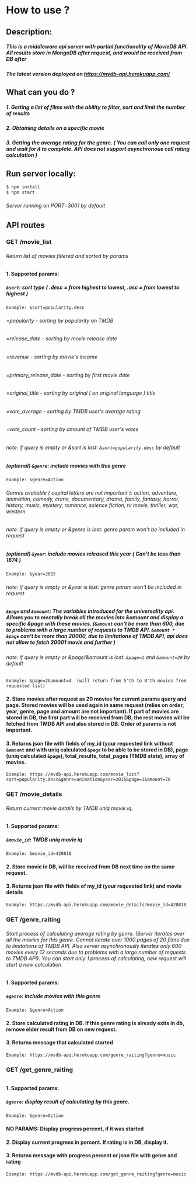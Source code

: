# How to use ?

## Description: 
##### This is a middleware api server with partial functionality of MovieDB API. All results store in MongoDB after request, and would be received from DB after  
##### The latest version deployed on https://mvdb-api.herokuapp.com/
## What can you do ?
##### 1. Getting a list of films with the ability to filter, sort and limit the number of results
##### 2. Obtaining details on a specific movie
##### 3. Getting the average rating for the genre. ( You can call only one request and wait for it to complete. API does not support asynchronous call rating calculation )

## Run server locally:
```bash
$ npm install
$ npm start
```
###### Server running on PORT=3001 by default

## API routes

### GET /movie_list 
###### Return list of movies filtered and sorted by params

#### 1. Supported params: 
##### ```&sort```: sort type ( .desc = from highest to lowest, .asc = from lowest to highest )
```
Example: &sort=popularity.desc
```
###### =popularity - sorting by popularity on TMDB
###### =release_date - sorting by movie release date
###### =revenue - sorting by movie's income
###### =primary_release_date - sorting by first movie date 
###### =original_title - sorting by original ( on original language ) title
###### =vote_average - sorting by TMDB user's average rating
###### =vote_count - sorting by amount of TMDB user's votes
###### note: if query is empty or &sort is lost:  ```&sort=popularity.desc``` by default

##### (optional) ```&genre```: include movies with this genre
```
Example: &genre=Action
```
###### Genres available ( capital letters are not important ): action, adventure, animation, comedy, crime, documentary, drama, family, fantasy, horror, history, music, mystery, romance, science fiction, tv movie, thriller, war, western
###### note: if query is empty or &genre is lost: genre param won't be included in request

##### (optional) ```&year```: include movies released this year ( Can't be less than 1874 )
```
Example: &year=2015
```
###### note: if query is empty or &year is lost: genre param won't be included in request

##### ```&page``` and ```&amount```: The variables introduced for the universality api. Allows you to mentally break all the movies into &amount and display a specific &page with these movies. (```&amount``` can't be more than 600, due to problems with a large number of requests to TMDB API. ```&amount * &page``` can't be more than 20000, due to limitations of TMDB API, api does not allow to fetch 20001 movie and further )

###### note: if query is empty or &page/&amount is lost: ```&page=1``` and ```&amount=20``` by default
```
Example: &page=2&amount=4  (will return from 5'th to 8'th movies from requested list)
```
#### 2. Store movies after request as 20 movies for current params query and page. Stored movies will be used again in same request (relies on order, year, genre, page and amount are not important). If part of movies are stored in DB, the first part will be received from DB, the rest movies will be fetched from TMDB API and also stored in DB. Order of params is not important.

#### 3. Returns json file with fields of my_id (your requested link without ```&amount``` and with uniq calculated ```&page``` to be able to be stored in DB), page (uniq calculated ```&page```), total_results, total_pages (TMDB stats), array of movies.
```
Example: https://mvdb-api.herokuapp.com/movie_list?sort=popularity.desc&genre=animation&year=2015&page=1&amount=70
```

### GET /movie_details
###### Return current movie details by TMDB uniq movie iq.

#### 1. Supported params: 
##### ```&movie_id```: TMDB uniq movie iq
```
Example: &movie_id=420818
```

#### 2. Store movie in DB, will be received from DB next time on the same request.

#### 3. Returns json file with fields of my_id (your requested link) and movie details
```
Example: https://mvdb-api.herokuapp.com/movie_details?movie_id=420818
```



### GET /genre_raiting
###### Start process of calculating average rating by genre. (Server iterates over all the movies for this genre. Cannot iterate over 1000 pages of 20 films due to limitations of TMDB API. Also server asynchronously iterates only 600 movies every 12 seconds due to problems with a large number of requests to TMDB API). You can start only 1 process of calculating, new request will start a new calculation.

#### 1. Supported params: 
##### ```&genre```: include movies with this genre
```
Example: &genre=Action
```

#### 2. Store calculated rating in DB. If this genre rating is already exits in db, remove elder result from DB on new request.

#### 3. Returns message that calculated started
```
Example: https://mvdb-api.herokuapp.com/genre_raiting?genre=music
```

### GET /get_genre_raiting
###### 

#### 1. Supported params: 
##### ```&genre```: display result of calculating by this genre.
```
Example: &genre=Action
```
#### NO PARAMS: Display progress percent, if it was started

#### 2. Display current progress in percent. If rating is in DB, display it. 

#### 3. Returns message with progress percent or json file with genre and rating
```
Example: https://mvdb-api.herokuapp.com/get_genre_raiting?genre=music
```


